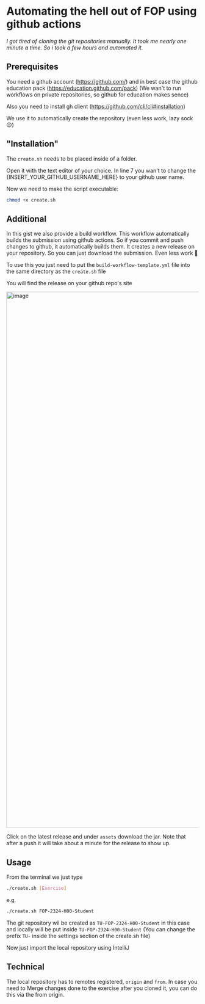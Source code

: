 # Automating the hell out of FOP using github actions

_I got tired of cloning the git repositories manually. It took me nearly one minute a time. So i took a few hours and automated it._


## Prerequisites

You need a github account (https://github.com/) and in best case the github education pack (https://education.github.com/pack)
(We wan't to run workflows on private repositories, so github for education makes sence)

Also you need to install gh client (https://github.com/cli/cli#installation)

We use it to automatically create the repository (even less work, lazy sock 😉)


## "Installation"

The `create.sh` needs to be placed inside of a folder. 

Open it with the text editor of your choice. In line 7 you wan't to change the {INSERT_YOUR_GITHUB_USERNAME_HERE} to your github user name.

Now we need to make the script executable:

```sh
chmod +x create.sh
```

## Additional
In this gist we also provide a build workflow. This workflow automatically builds the submission using github actions. 
So if you commit and push changes to github, it automatically builds them. It creates a new release on your repository. 
So you can just download the submission. Even less work 💪

To use this you just need to put the `build-workflow-template.yml` file into the same directory as the `create.sh` file

You will find the release on your github repo's site

<img width="1405" alt="image" src="https://user-images.githubusercontent.com/64435955/285269979-b727ae67-c181-47aa-a4d1-11731691d1f7.png">

Click on the latest release and under `assets` download the jar. Note that after a push it will take about a minute for the 
release to show up.

## Usage
From the terminal we just type

```sh
./create.sh [Exercise]
```

e.g.
```sh
./create.sh FOP-2324-H00-Student
```

The git repository wil be created as `TU-FOP-2324-H00-Student` in this case and locally will be put inside 
`TU-FOP-2324-H00-Student` (You can change the prefix `TU-` inside the settings section of the create.sh file)

Now just import the local repository using IntelliJ


## Technical
The local repository has to remotes registered, `origin` and `from`. In case you need to Merge changes done to the exercise
after you cloned it, you can do this via the from origin.

